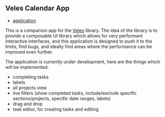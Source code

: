 ## Veles Calendar App

- [application](https://bloomca.github.io/veles-calendar-app/)

This is a companion app for the [Veles](https://github.com/bloomca/veles) library. The idea of the library is to provide a composable UI library which allows for very performant interactive interfaces, and this application is designed to push it to the limits, find bugs, and ideally find areas where the performance can be improved even further.

The application is currently under development, here are the things which will be implemented:

- completing tasks
- labels
- all projects view
- live filters (show completed tasks, include/exclude specific sections/projects, specific date ranges, labels)
- drag and drop
- task editor, for creating tasks and editing
